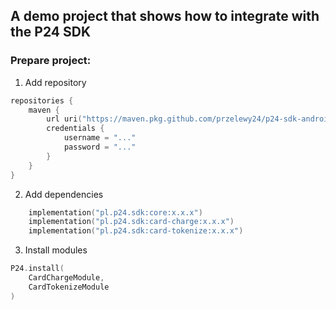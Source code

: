 ## A demo project that shows how to integrate with the P24 SDK

### Prepare project:

1. Add repository

```kotlin
repositories {
    maven {
        url uri("https://maven.pkg.github.com/przelewy24/p24-sdk-android")
        credentials {
            username = "..."
            password = "..."
        }
    }
}
```

2. Add dependencies

```kotlin
    implementation("pl.p24.sdk:core:x.x.x")
    implementation("pl.p24.sdk:card-charge:x.x.x")
    implementation("pl.p24.sdk:card-tokenize:x.x.x")
```

3. Install modules

```kotlin
P24.install(
    CardChargeModule,
    CardTokenizeModule
)
```